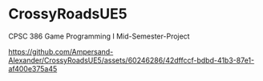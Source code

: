 ﻿# CrossyRoadsUE5

CPSC 386 Game Programming I Mid-Semester-Project

https://github.com/Ampersand-Alexander/CrossyRoadsUE5/assets/60246286/42dffccf-bdbd-41b3-87e1-af400e375a45

